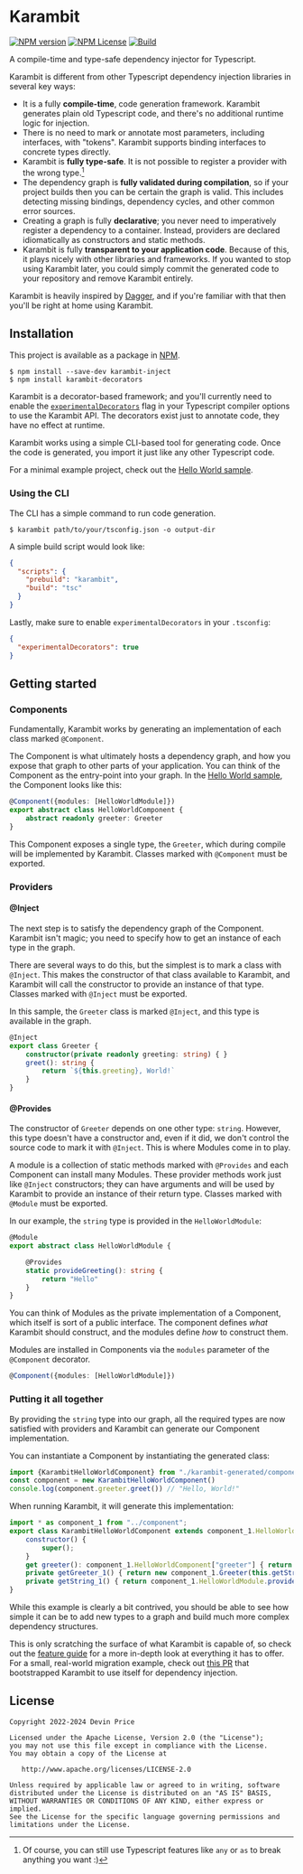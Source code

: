 # Karambit

[![NPM version](https://badge.fury.io/js/karambit-inject.svg)](https://www.npmjs.com/package/karambit-inject)
[![NPM License](https://img.shields.io/npm/l/karambit-inject)](LICENSE.txt)
[![Build](https://github.com/DevPrice/karambit/actions/workflows/build.yml/badge.svg)](https://github.com/DevPrice/karambit/actions/workflows/build.yml)

A compile-time and type-safe dependency injector for Typescript.

Karambit is different from other Typescript dependency injection libraries in several key ways:
* It is a fully **compile-time**, code generation framework. Karambit generates plain old Typescript code, and there's no additional runtime logic for injection.
* There is no need to mark or annotate most parameters, including interfaces, with "tokens". Karambit supports binding interfaces to concrete types directly.
* Karambit is **fully type-safe**. It is not possible to register a provider with the wrong type.[^1]
* The dependency graph is **fully validated during compilation**, so if your project builds then you can be certain the graph is valid. This includes detecting missing bindings, dependency cycles, and other common error sources.
* Creating a graph is fully **declarative**; you never need to imperatively register a dependency to a container. Instead, providers are declared idiomatically as constructors and static methods.
* Karambit is fully **transparent to your application code**. Because of this, it plays nicely with other libraries and frameworks. If you wanted to stop using Karambit later, you could simply commit the generated code to your repository and remove Karambit entirely. 

Karambit is heavily inspired by [Dagger](https://github.com/google/dagger/), and if you're familiar with that then you'll be right at home using Karambit.

[^1]: Of course, you can still use Typescript features like `any` or `as` to break anything you want :)

## Installation

This project is available as a package in [NPM](https://www.npmjs.com/package/karambit-inject).

```
$ npm install --save-dev karambit-inject
$ npm install karambit-decorators
```

Karambit is a decorator-based framework; and you'll currently need to enable the [`experimentalDecorators`](https://www.typescriptlang.org/tsconfig#experimentalDecorators) flag in your Typescript compiler options to use the Karambit API. The decorators exist just to annotate code, they have no effect at runtime.

Karambit works using a simple CLI-based tool for generating code. Once the code is generated, you import it just like any other Typescript code.

For a minimal example project, check out the [Hello World sample](samples/hello_world).

### Using the CLI

The CLI has a simple command to run code generation.

```
$ karambit path/to/your/tsconfig.json -o output-dir
```

A simple build script would look like:

```json
{
  "scripts": {
    "prebuild": "karambit",
    "build": "tsc"
  }
}
```

Lastly, make sure to enable `experimentalDecorators` in your `.tsconfig`:

```json
{
  "experimentalDecorators": true
}
```

## Getting started

### Components

Fundamentally, Karambit works by generating an implementation of each class marked `@Component`.

The Component is what ultimately hosts a dependency graph, and how you expose that graph to other parts of your application. You can think of the Component as the entry-point into your graph. In the [Hello World sample](samples/hello_world), the Component looks like this:

```typescript
@Component({modules: [HelloWorldModule]})
export abstract class HelloWorldComponent {
    abstract readonly greeter: Greeter
}
```

This Component exposes a single type, the `Greeter`, which during compile will be implemented by Karambit. Classes marked with `@Component` must be exported.

### Providers

#### @Inject

The next step is to satisfy the dependency graph of the Component. Karambit isn't magic; you need to specify how to get an instance of each type in the graph.

There are several ways to do this, but the simplest is to mark a class with `@Inject`. This makes the constructor of that class available to Karambit, and Karambit will call the constructor to provide an instance of that type. Classes marked with `@Inject` must be exported.

In this sample, the `Greeter` class is marked `@Inject`, and this type is available in the graph.

```typescript
@Inject
export class Greeter {
    constructor(private readonly greeting: string) { }
    greet(): string {
        return `${this.greeting}, World!`
    }
}
```

#### @Provides

The constructor of `Greeter` depends on one other type: `string`. However, this type doesn't have a constructor and, even if it did, we don't control the source code to mark it with `@Inject`.  This is where Modules come in to play.

A module is a collection of static methods marked with `@Provides` and each Component can install many Modules. These provider methods work just like `@Inject` constructors; they can have arguments and will be used by Karambit to provide an instance of their return type. Classes marked with `@Module` must be exported.

In our example, the `string` type is provided in the `HelloWorldModule`:

```typescript
@Module
export abstract class HelloWorldModule {

    @Provides
    static provideGreeting(): string {
        return "Hello"
    }
}
```

You can think of Modules as the private implementation of a Component, which itself is sort of a public interface. The component defines *what* Karambit should construct, and the modules define *how* to construct them.

Modules are installed in Components via the `modules` parameter of the `@Component` decorator.

```typescript
@Component({modules: [HelloWorldModule]})
```

### Putting it all together

By providing the `string` type into our graph, all the required types are now satisfied with providers and Karambit can generate our Component implementation.

You can instantiate a Component by instantiating the generated class:

```typescript
import {KarambitHelloWorldComponent} from "./karambit-generated/component"
const component = new KarambitHelloWorldComponent()
console.log(component.greeter.greet()) // "Hello, World!"
```

When running Karambit, it will generate this implementation:

```javascript
import * as component_1 from "../component";
export class KarambitHelloWorldComponent extends component_1.HelloWorldComponent {
    constructor() {
        super();
    }
    get greeter(): component_1.HelloWorldComponent["greeter"] { return this.getGreeter_1(); }
    private getGreeter_1() { return new component_1.Greeter(this.getString_1()); }
    private getString_1() { return component_1.HelloWorldModule.provideGreeting(); }
}
```

While this example is clearly a bit contrived, you should be able to see how simple it can be to add new types to a graph and build much more complex dependency structures.

This is only scratching the surface of what Karambit is capable of, so check out the [feature guide](FEATURES.md) for a more in-depth look at everything it has to offer. For a small, real-world migration example, check out [this PR](https://github.com/DevPrice/karambit/pull/1) that bootstrapped Karambit to use itself for dependency injection.

## License

```text
Copyright 2022-2024 Devin Price

Licensed under the Apache License, Version 2.0 (the "License");
you may not use this file except in compliance with the License.
You may obtain a copy of the License at

   http://www.apache.org/licenses/LICENSE-2.0

Unless required by applicable law or agreed to in writing, software
distributed under the License is distributed on an "AS IS" BASIS,
WITHOUT WARRANTIES OR CONDITIONS OF ANY KIND, either express or implied.
See the License for the specific language governing permissions and
limitations under the License.
```

